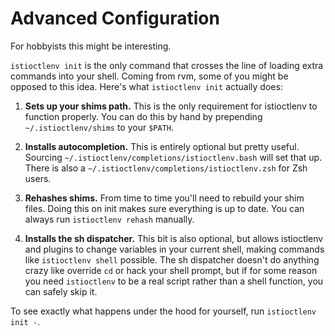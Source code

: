 # Advanced Configuration

For hobbyists this might be interesting.

`istioctlenv init` is the only command that crosses the line of loading
extra commands into your shell. Coming from rvm, some of you might be
opposed to this idea. Here's what `istioctlenv init` actually does:

1. **Sets up your shims path.** This is the only requirement for istioctlenv to
   function properly. You can do this by hand by prepending
   `~/.istioctlenv/shims` to your `$PATH`.

2. **Installs autocompletion.** This is entirely optional but pretty
   useful. Sourcing `~/.istioctlenv/completions/istioctlenv.bash` will set that
   up. There is also a `~/.istioctlenv/completions/istioctlenv.zsh` for Zsh
   users.

3. **Rehashes shims.** From time to time you'll need to rebuild your
   shim files. Doing this on init makes sure everything is up to
   date. You can always run `istioctlenv rehash` manually.

4. **Installs the sh dispatcher.** This bit is also optional, but allows
   istioctlenv and plugins to change variables in your current shell, making
   commands like `istioctlenv shell` possible. The sh dispatcher doesn't do
   anything crazy like override `cd` or hack your shell prompt, but if
   for some reason you need `istioctlenv` to be a real script rather than a
   shell function, you can safely skip it.

To see exactly what happens under the hood for yourself, run `istioctlenv init -`.
